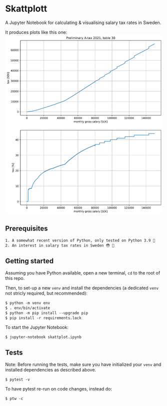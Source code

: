 # Skattplott

A Jupyter Notebook for calculating & visualising salary tax rates in Sweden.

It produces plots like this one:
![plot of preliminary a-tax](example_plot.png "Preliminary A-tax 2021")


## Prerequisites

    1. A somewhat recent version of Python, only tested on Python 3.9 🐍
    2. An interest in salary tax rates in Sweden 😳 💸


## Getting started

Assuming you have Python available, open a new terminal, `cd` to the root of this repo.

Then, to set-up a new `venv` and install the dependencies (a dedicated `venv` not stricly required, but recommended):

    $ python -m venv env
    $ . env/bin/activate
    $ python -m pip install --upgrade pip
    $ pip install -r requirements.lock

To start the Jupyter Notebook:

    $ jupyter-notebook skattplot.ipynb


## Tests

Note: Before running the tests, make sure you have initialized your `venv` and installed dependencies as described above.

    $ pytest -v

To have pytest re-run on code changes, instead do:

    $ ptw -c
